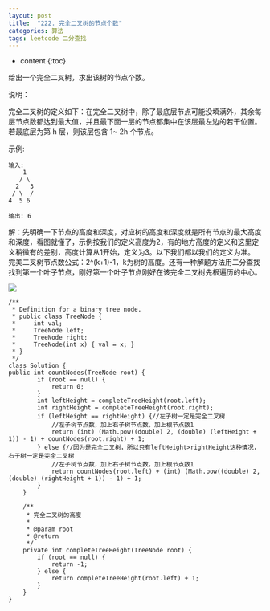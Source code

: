```yaml
---
layout: post
title:  "222. 完全二叉树的节点个数"
categories: 算法
tags: leetcode 二分查找
---
```


* content
{:toc}

<!--more-->

给出一个完全二叉树，求出该树的节点个数。

说明：

完全二叉树的定义如下：在完全二叉树中，除了最底层节点可能没填满外，其余每层节点数都达到最大值，并且最下面一层的节点都集中在该层最左边的若干位置。若最底层为第 h 层，则该层包含 1~ 2h 个节点。

示例:

```
输入: 
    1
   / \
  2   3
 / \  /
4  5 6

输出: 6
```

解：先明确一下节点的高度和深度，对应树的高度和深度就是所有节点的最大高度和深度，看图就懂了，示例按我们的定义高度为2，有的地方高度的定义和这里定义稍微有的差别，高度计算从1开始，定义为3。以下我们都以我们的定义为准。完美二叉树节点数公式：2^(k+1)-1，k为树的高度。还有一种解题方法用二分查找找到第一个叶子节点，刚好第一个叶子节点刚好在该完全二叉树先根遍历的中心。

![](https://ws2.sinaimg.cn/large/006tNbRwgy1fv3a8pl9woj30ah0bimxb.jpg)

```
/**
 * Definition for a binary tree node.
 * public class TreeNode {
 *     int val;
 *     TreeNode left;
 *     TreeNode right;
 *     TreeNode(int x) { val = x; }
 * }
 */
class Solution {
public int countNodes(TreeNode root) {
        if (root == null) {
            return 0;
        }
        int leftHeight = completeTreeHeight(root.left);
        int rightHeight = completeTreeHeight(root.right);
        if (leftHeight == rightHeight) {//左子树一定是完全二叉树
            //左子树节点数，加上右子树节点数，加上根节点数1
            return (int) (Math.pow((double) 2, (double) (leftHeight + 1)) - 1) + countNodes(root.right) + 1;
        } else {//因为是完全二叉树，所以只有leftHeight>rightHeight这种情况，右子树一定是完全二叉树
            //左子树节点数，加上右子树节点数，加上根节点数1
            return countNodes(root.left) + (int) (Math.pow((double) 2, (double) (rightHeight + 1)) - 1) + 1;
        }
    }

    /**
     * 完全二叉树的高度
     *
     * @param root
     * @return
     */
    private int completeTreeHeight(TreeNode root) {
        if (root == null) {
            return -1;
        } else {
            return completeTreeHeight(root.left) + 1;
        }
    }
}
```

